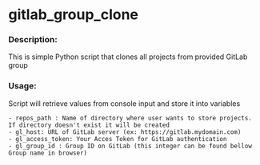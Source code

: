 # gitlab_group_clone

### Description:

This is simple Python script that clones all projects from provided GitLab group

### Usage:


Script will retrieve values from console input and store it into variables

    - repos_path : Name of directory where user wants to store projects. If directory doesn't exist it will be created
    - gl_host: URL of GitLab server (ex: https://gitlab.mydomain.com)
    - gl_access_token: Your Acces Token for GitLab authentication
    - gl_group_id : Group ID on GitLab (this integer can be found bellow Group name in browser)